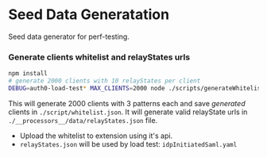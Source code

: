 # Seed Data Generatation

Seed data generator for perf-testing.

### Generate clients whitelist and relayStates urls

```bash
npm install
# generate 2000 clients with 10 relayStates per client
DEBUG=auth0-load-test* MAX_CLIENTS=2000 node ./scripts/generateWhitelist.js
```

This will generate 2000 clients with 3 patterns each and save _generated_
clients in `./script/whitelist.json`. It will generate valid relayState urls in `./__processors__/data/relayStates.json` file.

- Upload the whitelist to extension using it's api.
- `relayStates.json` will be used by load test: `idpInitiatedSaml.yaml`
